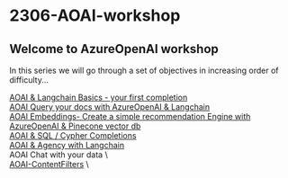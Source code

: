 # 2306-AOAI-workshop


## Welcome to AzureOpenAI workshop
In this series we will go through a set of objectives in increasing order of difficulty...

[AOAI & Langchain Basics - your first completion](./Completions%20with%20AOAI%20%26%20Langchain.ipynb) \
[AOAI Query your docs with AzureOpenAI & Langchain](./AOAI-query-your-docs.ipynb) \
[AOAI Embeddings- Create a simple recommendation Engine with AzureOpenAI & Pinecone vector db](./AOAI-Embeddings-RecommendationEngine.ipynb) \
[AOAI & SQL / Cypher Completions](./AOAI-SQL-Cypher-Completions.ipynb) \
[AOAI & Agency with Langchain](./AOAI-Langchain%20agency.ipynb) \
AOAI Chat with your data \    
[AOAI-ContentFilters](./AOAI-ContentFilters.ipynb) \

